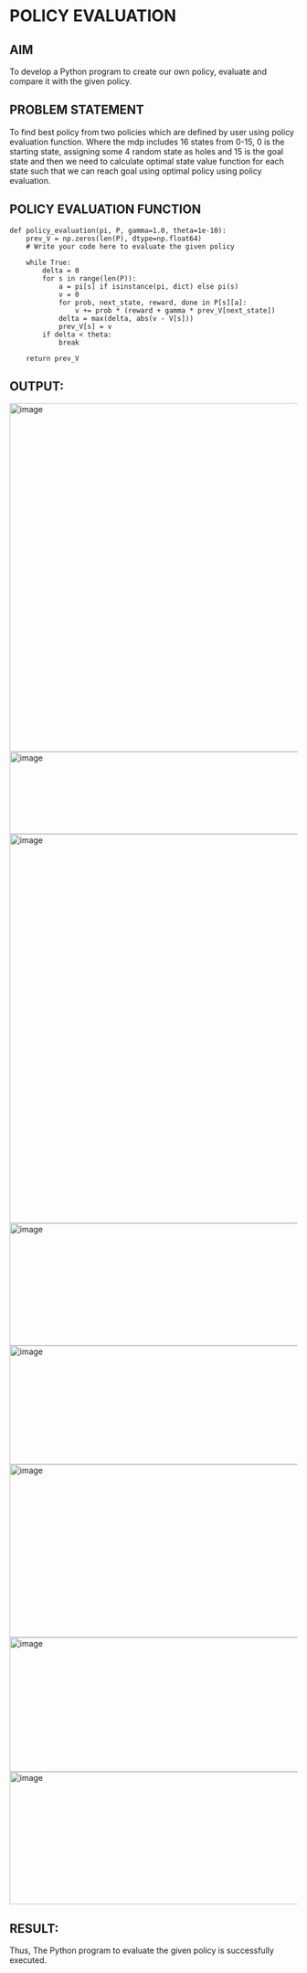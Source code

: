 # POLICY EVALUATION

## AIM
To develop a Python program to create our own policy, evaluate and compare it with the given policy.

## PROBLEM STATEMENT
To find best policy from two policies which are defined by user using policy evaluation function. Where the mdp includes 16 states from 0-15, 0 is the starting state, assigning some 4 random state as holes and 15 is the goal state and then we need to calculate optimal state value function for each state such that we can reach goal using optimal policy using policy evaluation.

## POLICY EVALUATION FUNCTION
```
def policy_evaluation(pi, P, gamma=1.0, theta=1e-10):
    prev_V = np.zeros(len(P), dtype=np.float64)
    # Write your code here to evaluate the given policy

    while True:
        delta = 0
        for s in range(len(P)):
            a = pi[s] if isinstance(pi, dict) else pi(s)
            v = 0
            for prob, next_state, reward, done in P[s][a]:
                v += prob * (reward + gamma * prev_V[next_state])
            delta = max(delta, abs(v - V[s]))
            prev_V[s] = v
        if delta < theta:
            break
    
    return prev_V
```

## OUTPUT:

<img width="847" height="610" alt="image" src="https://github.com/user-attachments/assets/903ccfb8-52c5-4675-b4b6-47f914fe929c" />

<img width="965" height="144" alt="image" src="https://github.com/user-attachments/assets/3afdfbff-b40f-474a-82a4-8f864634f750" />

<img width="702" height="681" alt="image" src="https://github.com/user-attachments/assets/d5b1b963-514c-4002-8f96-35fed1e1686f" />

<img width="881" height="214" alt="image" src="https://github.com/user-attachments/assets/63199ae3-db1a-4c00-9b41-c567fec230de" />

<img width="701" height="208" alt="image" src="https://github.com/user-attachments/assets/64b2111e-9b27-4a4f-8377-d898375ba6d7" />

<img width="627" height="303" alt="image" src="https://github.com/user-attachments/assets/439a998b-28a2-4333-b183-08b0d10eb44c" />

<img width="818" height="235" alt="image" src="https://github.com/user-attachments/assets/9a43334c-d7a8-41de-9c7d-1dfd01bfa698" />

<img width="562" height="232" alt="image" src="https://github.com/user-attachments/assets/3635cad3-d867-48a1-956a-8c3b1a71c616" />



## RESULT:

Thus, The Python program to evaluate the given policy is successfully executed.
